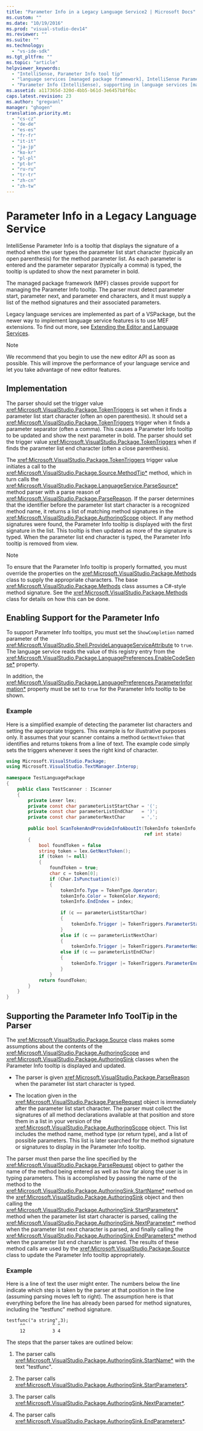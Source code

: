 ```yaml
---
title: "Parameter Info in a Legacy Language Service2 | Microsoft Docs"
ms.custom: ""
ms.date: "10/19/2016"
ms.prod: "visual-studio-dev14"
ms.reviewer: ""
ms.suite: ""
ms.technology: 
  - "vs-ide-sdk"
ms.tgt_pltfrm: ""
ms.topic: "article"
helpviewer_keywords: 
  - "IntelliSense, Parameter Info tool tip"
  - "language services [managed package framework], IntelliSense Parameter Info"
  - "Parameter Info (IntelliSense), supporting in language services [managed package framework]"
ms.assetid: a117365d-320d-4bb5-b61d-3e6457b8f6bc
caps.latest.revision: 23
ms.author: "gregvanl"
manager: "ghogen"
translation.priority.mt: 
  - "cs-cz"
  - "de-de"
  - "es-es"
  - "fr-fr"
  - "it-it"
  - "ja-jp"
  - "ko-kr"
  - "pl-pl"
  - "pt-br"
  - "ru-ru"
  - "tr-tr"
  - "zh-cn"
  - "zh-tw"
---
```

# Parameter Info in a Legacy Language Service
IntelliSense Parameter Info is a tooltip that displays the signature of a method when the user types the parameter list start character (typically an open parenthesis) for the method parameter list. As each parameter is entered and the parameter separator (typically a comma) is typed, the tooltip is updated to show the next parameter in bold.  
  
 The managed package framework (MPF) classes provide support for managing the Parameter Info tooltip. The parser must detect parameter start, parameter next, and parameter end characters, and it must supply a list of the method signatures and their associated parameters.  
  
 Legacy language services are implemented as part of a VSPackage, but the newer way to implement language service features is to use MEF extensions. To find out more, see [Extending the Editor and Language Services](../extensibility/extending-the-editor-and-language-services.md).  
  
> [!NOTE]
>  We recommend that you begin to use the new editor API as soon as possible. This will improve the performance of your language service and let you take advantage of new editor features.  
  
## Implementation  
 The parser should set the trigger value <xref:Microsoft.VisualStudio.Package.TokenTriggers> is set when it finds a parameter list start character (often an open parenthesis). It should set a <xref:Microsoft.VisualStudio.Package.TokenTriggers> trigger when it finds a parameter separator (often a comma). This causes a Parameter Info tooltip to be updated and show the next parameter in bold. The parser should set the trigger value <xref:Microsoft.VisualStudio.Package.TokenTriggers> when if finds the parameter list end character (often a close parenthesis).  
  
 The <xref:Microsoft.VisualStudio.Package.TokenTriggers> trigger value initiates a call to the <xref:Microsoft.VisualStudio.Package.Source.MethodTip*> method, which in turn calls the <xref:Microsoft.VisualStudio.Package.LanguageService.ParseSource*> method parser with a parse reason of <xref:Microsoft.VisualStudio.Package.ParseReason>. If the parser determines that the identifier before the parameter list start character is a recognized method name, it returns a list of matching method signatures in the <xref:Microsoft.VisualStudio.Package.AuthoringScope> object. If any method signatures were found, the Parameter Info tooltip is displayed with the first signature in the list. This tooltip is then updated as more of the signature is typed. When the parameter list end character is typed, the Parameter Info tooltip is removed from view.  
  
> [!NOTE]
>  To ensure that the Parameter Info tooltip is properly formatted, you must override the properties on the <xref:Microsoft.VisualStudio.Package.Methods> class to supply the appropriate characters. The base <xref:Microsoft.VisualStudio.Package.Methods> class assumes a C#-style method signature. See the <xref:Microsoft.VisualStudio.Package.Methods> class for details on how this can be done.  
  
## Enabling Support for the Parameter Info  
 To support Parameter Info tooltips, you must set the `ShowCompletion` named parameter of the <xref:Microsoft.VisualStudio.Shell.ProvideLanguageServiceAttribute> to `true`. The language service reads the value of this registry entry from the <xref:Microsoft.VisualStudio.Package.LanguagePreferences.EnableCodeSense*> property.  
  
 In addition, the <xref:Microsoft.VisualStudio.Package.LanguagePreferences.ParameterInformation*> property must be set to `true` for the Parameter Info tooltip to be shown.  
  
### Example  
 Here is a simplified example of detecting the parameter list characters and setting the appropriate triggers. This example is for illustrative purposes only. It assumes that your scanner contains a method `GetNextToken` that identifies and returns tokens from a line of text. The example code simply sets the triggers whenever it sees the right kind of character.  
  
```c#  
using Microsoft.VisualStudio.Package;  
using Microsoft.VisualStudio.TextManager.Interop;  
  
namespace TestLanguagePackage  
{  
    public class TestScanner : IScanner  
    {  
        private Lexer lex;  
        private const char parameterListStartChar = '(';  
        private const char parameterListEndChar   = ')';  
        private const char parameterNextChar      = ',';  
  
        public bool ScanTokenAndProvideInfoAboutIt(TokenInfo tokenInfo,  
                                                   ref int state)  
        {  
            bool foundToken = false  
            string token = lex.GetNextToken();  
            if (token != null)  
            {  
                foundToken = true;  
                char c = token[0];  
                if (Char.IsPunctuation(c))  
                {  
                    tokenInfo.Type = TokenType.Operator;  
                    tokenInfo.Color = TokenColor.Keyword;  
                    tokenInfo.EndIndex = index;  
  
                    if (c == parameterListStartChar)  
                    {  
                        tokenInfo.Trigger |= TokenTriggers.ParameterStart;  
                    }  
                    else if (c == parameterListNextChar)  
                    {  
                        tokenInfo.Trigger |= TokenTriggers.ParameterNext;  
                    else if (c == parameterListEndChar)  
                    {  
                        tokenInfo.Trigger |= TokenTriggers.ParameterEnd;  
                    }  
                }  
            return foundToken;  
        }  
    }  
}  
```  
  
## Supporting the Parameter Info ToolTip in the Parser  
 The <xref:Microsoft.VisualStudio.Package.Source> class makes some assumptions about the contents of the <xref:Microsoft.VisualStudio.Package.AuthoringScope> and <xref:Microsoft.VisualStudio.Package.AuthoringSink> classes when the Parameter Info tooltip is displayed and updated.  
  
-   The parser is given <xref:Microsoft.VisualStudio.Package.ParseReason> when the parameter list start character is typed.  
  
-   The location given in the <xref:Microsoft.VisualStudio.Package.ParseRequest> object is immediately after the parameter list start character. The parser must collect the signatures of all method declarations available at that position and store them in a list in your version of the <xref:Microsoft.VisualStudio.Package.AuthoringScope> object. This list includes the method name, method type (or return type), and a list of possible parameters. This list is later searched for the method signature or signatures to display in the Parameter Info tooltip.  
  
 The parser must then parse the line specified by the <xref:Microsoft.VisualStudio.Package.ParseRequest> object to gather the name of the method being entered as well as how far along the user is in typing parameters. This is accomplished by passing the name of the method to the <xref:Microsoft.VisualStudio.Package.AuthoringSink.StartName*> method on the <xref:Microsoft.VisualStudio.Package.AuthoringSink> object and then calling the <xref:Microsoft.VisualStudio.Package.AuthoringSink.StartParameters*> method when the parameter list start character is parsed, calling the <xref:Microsoft.VisualStudio.Package.AuthoringSink.NextParameter*> method when the parameter list next character is parsed, and finally calling the <xref:Microsoft.VisualStudio.Package.AuthoringSink.EndParameters*> method when the parameter list end character is parsed. The results of these method calls are used by the <xref:Microsoft.VisualStudio.Package.Source> class to update the Parameter Info tooltip appropriately.  
  
### Example  
 Here is a line of text the user might enter. The numbers below the line indicate which step is taken by the parser at that position in the line (assuming parsing moves left to right). The assumption here is that everything before the line has already been parsed for method signatures, including the "testfunc" method signature.  
  
```  
testfunc("a string",3);  
     ^^          ^ ^  
     12          3 4  
```  
  
 The steps that the parser takes are outlined below:  
  
1.  The parser calls <xref:Microsoft.VisualStudio.Package.AuthoringSink.StartName*> with the text "testfunc".  
  
2.  The parser calls <xref:Microsoft.VisualStudio.Package.AuthoringSink.StartParameters*>.  
  
3.  The parser calls <xref:Microsoft.VisualStudio.Package.AuthoringSink.NextParameter*>.  
  
4.  The parser calls <xref:Microsoft.VisualStudio.Package.AuthoringSink.EndParameters*>.